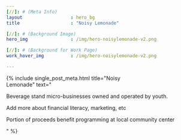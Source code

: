 ```yaml
---
[//]: # (Meta Info)
layout 					: hero_bg
title 					: "Noisy Lemonade"

[//]: # (Background Image)
hero_img				: /img/hero-noisylemonade-v2.png

[//]: # (Background for Work Page)
work_hover_img			: /img/hero-noisylemonade-v2.png

---
```

<div class="single_post_wrapper">
	{% include single_post_meta.html
		title="Noisy<br/>Lemonade"
		text="<p>Beverage stand micro-businesses owned and operated by youth.</p>
		<p>Add more about financial literacy, marketing, etc</p>
		<p>Portion of proceeds benefit programming at local community center</p>"
	%}
</div>
